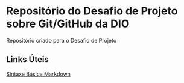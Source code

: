 # Repositório do Desafio de Projeto sobre Git/GitHub da DIO
Repositório criado para o Desafio de Projeto

## Links Úteis
[Sintaxe Básica Markdown](https://markdownguide.org/basic-syntax/)
